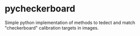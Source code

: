 # pycheckerboard

Simple python implementation of methods to tedect and match "checkerboard" calibration
targets in images.
